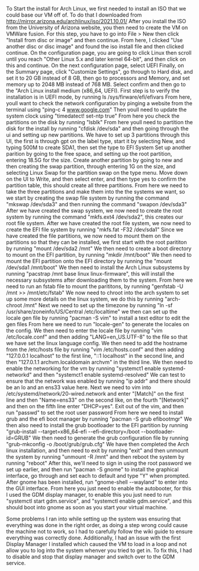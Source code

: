 To Start the install for Arch Linux, we first needed to install an ISO that we could base our VM off of. To do that I downloaded from http://mirror.arizona.edu/archlinux/iso/2021.10.01/ After you install the ISO from the University of Arizona website, you then need to create the VM on VMWare fusion. For this step, you have to go into File > New then click "Install from disc or image" and then continue. From here, I clicked "Use another disc or disc image" and found the iso install file and then clicked continue. On the configuration page, you are going to click Linux then scroll until you reach "Other Linux 5.x and later kernel 64-bit", and then click on this and continue. On the next configuration page, select UEFI Finally, on the Summary page, click "Customize Settings", go through to Hard disk, and set it to 20 GB instead of 8 GB, then go to processors and Memory, and set memory up to 2048 MB instead of 768 MB. Select confirm and then go to the "Arch Linux install medium (x86_64, UEFI). First step is to verify the installation is in UEFI mode, by running ls /sys/firware/efi/efivars From here, youll want to check the network configuration by pinging a website from the terminal using "ping-c 4 www.google.com" Then youll need to update the system clock using "timedatect! set-ntp true" From here you check the partitions on the disk by running "lsblk" From here youll need to partition the disk for the install by running "cfdisk /dev/sda" and then going through the ui and setting up new partitions. We have to set up 3 partitions through this UI, the first is through gpt on the label type, start it by selecting New, and typing 500M to create SDA1, then set the type to EFI System Set up another parition by going to the free space, and setting up the root partition, entering 18.5G for the size. Create another partition by going to new and then creating the swap partition, through entering 1G on the size, and selecting Linux Swap for the partition swap on the type menu. Move down on the UI to Write, and then select enter, and then type yes to confirm the partition table, this should create all three partitions. From here we need to take the three partitions and make them into the the systems we want, so we start by creating the swap file system by running the command "mkswap /dev/sda3" and then running the command "swapon /dev/sda3" After we have created the swap system, we now need to create the root system by running the command "mkfs.ext4 /dev/sda2", this creates our root file system. After we have created the root file system, we now need to create the EFI file system by running "mkfs.fat -F32 /dev/sda1" Since we have created the file partitions, we now need to mount them on the partitions so that they can be installed, we first start with the root parititon by running "mount /dev/sda2 /mnt" We then need to create a boot directory to mount on the EFI partition, by running "mkdir /mnt/boot" We then need to mount the EFI partition onto the EFI directory by running the "mount /dev/sda1 /mnt/boot" We then need to install the Arch Linux subsystems by running "pacstrap /mnt base linux linux-firmware", this will install the necessary subsystems after downloading them to the system. From here we need to run an fstab file to mount the parititons, by running "genfstab -U /mnt >> /mnt/etc/fstab" We now need to chroot into the arch system to set up some more details on the linux system, we do this by running "arch-chroot /mnt" Next we need to set up the timezone by running "ln -sf /usr/share/zoneinfo/US/Central /etc/localtime" we then can set up the locale gen file by running "pacman -S vim" to install a text editor to edit the gen files From here we need to run "locale-gen" to generate the locales on the config. We then need to enter the locale file by running "vim /etc/locale.conf" and then adding "LANG=en_US.UTF-8" to the file so that we have set the linux language config. We then need to add the hostname from the /etc/hosts file by running "vim /etc/hosts.conf" and then adding "127.0.0.1 localhost" to the first line, "::1 localhost" in the second line, and then "127.0.1.1 archvm.localdomain archvm" in the third line. We then need to enable the networking for the vm by running "systemct1 enable systemd-networkd" and then "systemct1 enable systemd-resolved" We can test to ensure that the network was enabled by running "ip addr" and there should be an lo and an ens33 value here. Next we need to vim into /etc/systemd/network/20-wired.network and enter "[Match]" on the first line and then "Name=ens33" on the second like, on the fourth "[Network]" and then on the fifth line enter "DHCP=yes". Exit out of the vim, and then run "passwd" to set the root user password From here we need to install grub and the efi boot manager by running "pacman -S grub efibootmgr" We then also need to install the grub bootloader to the EFI partition by running "grub-install --target=x86_64-efi --efi-directory=/boot --bootloader-id=GRUB" We then need to generate the grub configuration file by running "grub-mkconfig -o /boot/grub/grub.cfg" We have then completed the Arch linux installation, and then need to exit by running "exit" and then unmount the system by running "unmount -R /mnt" and then reboot the system by running "reboot" After this, we'll need to sign in using the root password we set up earlier, and then run "pacman -S gnome" to install the graphical interface, go through and set each to default and type "Y" when prompted. After gnome has been installed, run "gnome-shell --wayland" to enter into the GUI interface. From here you just need to enable the autobooter, for this I used the GDM display manager, to enable this you just need to run "systemctl start gdm.service", and "systemctl enable gdm.service", and this should boot into gnome as soon as you start your virtual machine.

Some problems I ran into while setting up the system was ensuring that everything was done in the right order, as doing a step wrong could cause the machine not to work, so I had to carefully follow the wiki guide to ensure everything was correctly done. Additionally, I had an issue with the first Display Manager I installed which caused the VM to load in a loop and not allow you to log into the system whenver you tried to get in. To fix this, I had to disable and stop that display manager and switch over to the GDM service.
